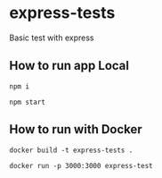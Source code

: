# express-tests
Basic test with express

## How to run app Local
`npm i`

`npm start` 
## How to run with Docker 
`docker build -t express-tests .`

`docker run -p 3000:3000 express-test`
